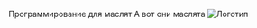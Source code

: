 Программирование для маслят
А вот они маслята
![Логотип](https://octodex.github.com/images/orderedlistocat.png "Логотип GitHub")
